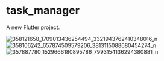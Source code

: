 # task_manager

A new Flutter project.

![358121658_1709013436254494_3321943762410348016_n](https://github.com/eayazuddin/Task-manager/assets/91460445/73225234-d829-4172-a25a-ae2be946f0b4)
![358106242_657874509579206_3813115088680454274_n](https://github.com/eayazuddin/Task-manager/assets/91460445/4f75e8fa-8b90-44fc-b69b-f0f06c6e56a5)
![357887780_1529666180895786_7993154136294380881_n](https://github.com/eayazuddin/Task-manager/assets/91460445/399a0d16-3e41-434c-a589-34bf5adde7b6)
